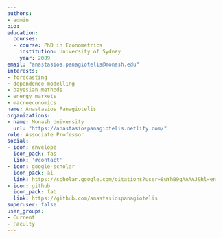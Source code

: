 ```yaml
---
authors:
- admin
bio: 
education:
  courses:
  - course: PhD in Econometrics
    institution: University of Sydney
    year: 2009
email: "anastasios.panagiotelis@monash.edu"
interests:
- forecasting
- dependence modelling 
- bayesian methods
- energy markets
- macroeconomics
name: Anastasios Panagiotelis
organizations:
- name: Monash University
  url: "https://anastasiospanagiotelis.netlify.com/"
role: Associate Professor
social:
- icon: envelope
  icon_pack: fas
  link: '#contact'
- icon: google-scholar
  icon_pack: ai
  link: https://scholar.google.com/citations?user=8uYhB9gAAAAJ&hl=en
- icon: github
  icon_pack: fab
  link: https://github.com/anastasiospanagiotelis
superuser: false
user_groups:
- Current
- Faculty
---
```

